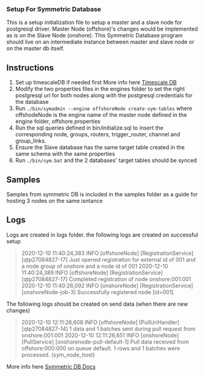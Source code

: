 ### Setup For Symmetric Database
This is a setup initialization file to setup a master and a slave node for postgresql driver. Master Node (offshore)'s changes would be implemented as is on the Slave Node (onshore). This Symmetric Database program should live on an intermediate instance between master and slave node or on the master db itself. 

## Instructions
1. Set up timescaleDB if needed first 
    More info here [Timescale DB](https://docs.timescale.com/latest/getting-started/installation)
2. Modify the two properties files in the engines folder to set the right postgresql url for both nodes along with the postgresql credentials for the database
3. Run `./bin/symadmin --engine offshoreNode create-sym-tables` where offshodeNode is the engine name of the master node defined in the engine folder, offshore.properties
4. Run the sql queries defined in bin/initialize.sql to insert the corresponding node, groups, routers, trigger_router, channel and group_links.
5. Ensure the Slave database has the same target table created in the same schema with the same properties
6. Run `./bin/sym.bat` and the 2 databases' target tables should be synced

## Samples
Samples from symmetric DB is included in the samples folder as a guide for hosting 3 nodes on the same isntance
## Logs
Logs are created in logs folder. 
the following logs are created on successful setup
>2020-12-10 11:40:24,383 INFO [offshoreNode] [RegistrationService] [qtp27084827-17] Just opened registration for external id of 001 and a node group of onshore and a node id of 001
>2020-12-10 11:40:24,389 INFO [offshoreNode] [RegistrationService] [qtp27084827-17] Completed registration of node onshore:001:001
>2020-12-10 11:40:26,092 INFO [onshoreNode] [RegistrationService] [onshoreNode-job-3] Successfully registered node [id=001]

The following logs should be created on send data (when there are new changes)
>2020-12-10 12:11:26,608 INFO [offshoreNode] [PullUriHandler] [qtp27084827-14] 1 data and 1 batches sent during pull request from onshore:001:001
>2020-12-10 12:11:26,651 INFO [onshoreNode] [PullService] [onshorenode-pull-default-1] Pull data received from offshore:000:000 on queue default. 1 rows and 1 batches were processed. (sym_node_host)


More info here [Symmetric DB Docs](https://www.symmetricds.org/doc/3.12/html/tutorials.html#_configure)